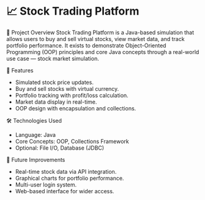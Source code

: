 # 📈 Stock Trading Platform  

📌 Project Overview
Stock Trading Platform is a Java-based simulation that allows users to buy and sell virtual stocks, view market data, and track portfolio performance.
It exists to demonstrate Object-Oriented Programming (OOP) principles and core Java concepts through a real-world use case — stock market simulation.

🚀 Features
- Simulated stock price updates.
- Buy and sell stocks with virtual currency.
- Portfolio tracking with profit/loss calculation.
- Market data display in real-time.
- OOP design with encapsulation and collections.

🛠️ Technologies Used
- Language: Java
- Core Concepts: OOP, Collections Framework
- Optional: File I/O, Database (JDBC)

🔮 Future Improvements
- Real-time stock data via API integration.
- Graphical charts for portfolio performance.
- Multi-user login system.
- Web-based interface for wider access.
